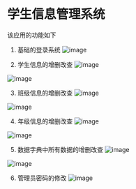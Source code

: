 # 学生信息管理系统

该应用的功能如下
1. 基础的登录系统
![image](https://user-images.githubusercontent.com/48896152/146347337-e0f4ac91-ee38-49d4-9b93-6a06f6f54ed5.png)

2. 学生信息的增删改查
![image](https://user-images.githubusercontent.com/48896152/146347538-a3048d0e-6a92-4863-9ec1-cddc0575ec7b.png)

![image](https://user-images.githubusercontent.com/48896152/146347482-e4b4da2f-30a4-49c8-97cd-d28b1f62e527.png)

3. 班级信息的增删改查
![image](https://user-images.githubusercontent.com/48896152/146347599-2cfd20b9-a593-4cfd-b303-1363bd12d452.png)

![image](https://user-images.githubusercontent.com/48896152/146347651-2e6fc331-7e8a-4bea-bc2d-db0accdcb796.png)

4. 年级信息的增删改查
![image](https://user-images.githubusercontent.com/48896152/146347695-6c5c7ffd-699c-4ace-89d5-97965b2d63c4.png)

![image](https://user-images.githubusercontent.com/48896152/146347734-1acb99f4-8196-46a8-92ea-4e5b18ca694c.png)

5. 数据字典中所有数据的增删改查
![image](https://user-images.githubusercontent.com/48896152/146348897-b4c4e374-5052-42c3-92ba-99dcfd160663.png)

![image](https://user-images.githubusercontent.com/48896152/146348918-e14edf01-e03a-4806-92c3-f81ecc11dc55.png)

6. 管理员密码的修改
![image](https://user-images.githubusercontent.com/48896152/146348985-b1d85a62-8d78-4d09-87b0-99d8fffa910d.png)
